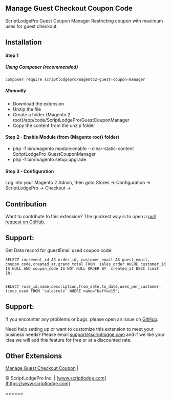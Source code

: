 

## Manage Guest Checkout Coupon Code


ScriptLodgePro Guest Coupon Manager Restricting coupon with maximum uses for guest checkout.


## Installation

#### Step 1
##### Using Composer (recommended)
```
composer require scriptlodgepro/magento2-guest-coupon-manager
```
##### Manually
 * Download the extension
 * Unzip the file
 * Create a folder {Magento 2 root}/app/code/ScriptLodgePro/GuestCouponManager
 * Copy the content from the unzip folder

#### Step 2 - Enable Module (from {Magento root} folder)
 * php -f bin/magento module:enable --clear-static-content ScriptLodgePro_GuestCouponManager
 * php -f bin/magento setup:upgrade

#### Step 3 - Configuration

 Log into your Magento 2 Admin, then goto Stores -> Configuration -> ScriptLodgePro -> Checkout ->

Contribution
---
Want to contribute to this extension? The quickest way is to open a [pull request on GitHub](https://help.github.com/articles/using-pull-requests).


Support:
---
Get Data record for guestEmail used coupon code:

    SELECT increment_id AS order_id, customer_email AS guest_email, coupon_code,created_at,grand_total FROM  sales_order WHERE customer_id IS NULL AND coupon_code IS NOT NULL ORDER BY  created_at DESC limit 10;


    SELECT rule_id,name,description,from_date,to_date,uses_per_customer, times_used FROM `salesrule` WHERE name="Kaffee15";


Support:
---
If you encounter any problems or bugs, please open an issue on [GitHub](https://github.com/scriptlodgepro/magento2-reindex/issues).

Need help setting up or want to customize this extension to meet your business needs? Please email support@scriptlodge.com and if we like your idea we will add this feature for free or at a discounted rate.

Other Extensions
---
[Manage Guest Checkout Coupon](https://www.scriptlodge.com/magento2/extensions/guest-coupon-manager.html) |

© ScriptLodgePro Inc. | [www.scriptlodge.com](https://www.scriptlodge.com)



======
